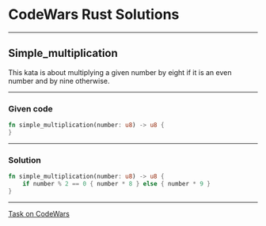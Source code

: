 # CodeWars Rust Solutions

----

## Simple_multiplication

This kata is about multiplying a given number by eight if it is an even number and by nine otherwise.


----

### **Given code**

```rust 
fn simple_multiplication(number: u8) -> u8 {
}
```

----

### **Solution**

```rust
fn simple_multiplication(number: u8) -> u8 {
    if number % 2 == 0 { number * 8 } else { number * 9 }
}
```
----

[Task on CodeWars](https://www.codewars.com/kata/583710ccaa6717322c000105/solutions/rust)
